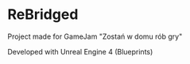 # ReBridged

Project made for GameJam "Zostań w domu rób gry"

Developed with Unreal Engine 4 (Blueprints)
